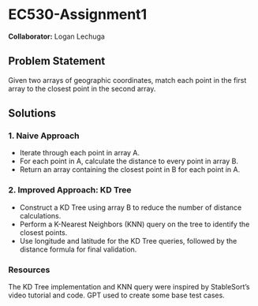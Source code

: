 # EC530-Assignment1

**Collaborator:** Logan Lechuga

## Problem Statement
Given two arrays of geographic coordinates, match each point in the first array to the closest point in the second array.

## Solutions

### 1. Naive Approach
- Iterate through each point in array A.
- For each point in A, calculate the distance to every point in array B.
- Return an array containing the closest point in B for each point in A.

### 2. Improved Approach: KD Tree
- Construct a KD Tree using array B to reduce the number of distance calculations.
- Perform a K-Nearest Neighbors (KNN) query on the tree to identify the closest points.
- Use longitude and latitude for the KD Tree queries, followed by the distance formula for final validation.

### Resources
The KD Tree implementation and KNN query were inspired by StableSort’s video tutorial and code.
GPT used to create some base test cases. 
